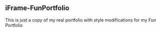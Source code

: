 ## iFrame-FunPortfolio

<p>This is just a copy of my real portfolio with style modifications for  my Fun Portfolio</p>
